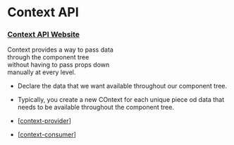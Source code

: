 # Context API

### [Context API Website](https://reactjs.org/docs/context.html)

Context provides a way to pass data\
through the component tree\
without having to pass props down\
manually at every level.

- Declare the data that we want available throughout our component tree.
- Typically, you create a new COntext for each unique piece od data that needs to be available throughout the component tree.

- [[context-provider]]
- [[context-consumer]]

[//begin]: # "Autogenerated link references for markdown compatibility"
[context-provider]: context-provider "Provider"
[context-consumer]: context-consumer "Consumer"
[//end]: # "Autogenerated link references"
